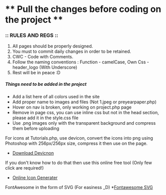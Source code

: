 # ** Pull the changes before coding on the project  **

### :: RULES AND REGS ::

1.  All pages should be properly designed.
2.  You must to commit daily changes in order to be retained.
3.  CWC - Code with Comments.
4.  Follow the naming conventions : Function - camelCase, Own Css - header_logo (With Underscore)
5.  Rest will be in peace :D



##### Things need to be added in the project

* Add a list here of all colors used in the site
* Add proper name to images and files (Not 1.jpeg or preyearpaper.php)
* Hover on nav is broken, only working on project.php page
* Remove in page css, you can use inline css but not in the head section, please add it in the style.css file
* Use .png images only with the transparent background and compress them before uploading


For icons at Tutorials.php, use devicon, convert the icons into png using Photoshop with 256px/256px size, compress it then use on the page.

* [Download Devicnon](http://konpa.github.io/devicon/)

If you don't know how to do that then use this online free tool (Only few click are required!)
* [Online Icon Generater](http://fa2png.io/)

FontAwesome in the form of SVG (For easiness _D)
*[Fontawesome SVG](https://github.com/encharm/Font-Awesome-SVG-PNG/tree/master/white/svg)
